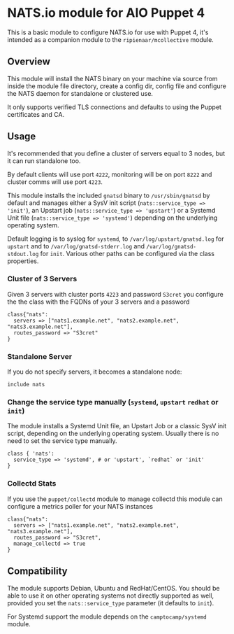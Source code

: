 # NATS.io module for AIO Puppet 4

This is a basic module to configure NATS.io for use with Puppet 4, it's intended as
a companion module to the `ripienaar/mcollective` module.

## Overview

This module will install the NATS binary on your machine via source from inside the
module file directory, create a config dir, config file and configure the NATS daemon
for standalone or clustered use.

It only supports verified TLS connections and defaults to using the Puppet certificates and CA.

## Usage

It's recommended that you define a cluster of servers equal to 3 nodes, but it can run
standalone too.

By default clients will use port `4222`, monitoring will be on port `8222` and
cluster comms will use port `4223`.

This module installs the included `gnatsd` binary to `/usr/sbin/gnatsd` by
default and manages either a SysV init script (`nats::service_type =>
'init'`), an Upstart job (`nats::service_type => 'upstart'`) or a Systemd
Unit file (`nats::service_type => 'systemd'`) depending on the underlying
operating system.

Default logging is to syslog for `systemd`, to `/var/log/upstart/gnatsd.log` for
`upstart` and to `/var/log/gnatsd-stderr.log` and `/var/log/gnatsd-stdout.log`
for `init`. Various other paths can be configured via the class properties.

### Cluster of 3 Servers

Given 3 servers with cluster ports `4223` and password `S3cret` you configure the the
class with the FQDNs of your 3 servers and a password

```
class{"nats":
  servers => ["nats1.example.net", "nats2.example.net", "nats3.example.net"],
  routes_password => "S3cret"
}
```

### Standalone Server

If you do not specify servers, it becomes a standalone node:

```
include nats
```

### Change the service type manually (`systemd`, `upstart` `redhat` or `init`)

The module installs a Systemd Unit file, an Upstart Job or a classic SysV init
script, depending on the underlying operating system. Usually there is no need
to set the service type manually.

```puppet
class { 'nats':
  service_type => 'systemd', # or 'upstart', `redhat` or 'init'
}
```

### Collectd Stats

If you use the `puppet/collectd` module to manage collectd this module can configure a metrics
poller for your NATS instances

```
class{"nats":
  servers => ["nats1.example.net", "nats2.example.net", "nats3.example.net"],
  routes_password => "S3cret",
  manage_collectd => true
}
```

## Compatibility

The module supports Debian, Ubuntu and RedHat/CentOS. You should be able to use
it on other operating systems not directly supported as well, provided you set
the `nats::service_type` parameter (it defaults to `init`).

For Systemd support the module depends on the `camptocamp/systemd` module.
